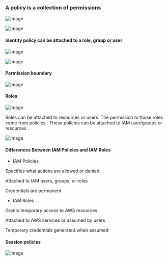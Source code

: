 ### A policy is a collection of permissions

![image](https://github.com/user-attachments/assets/dffb4c3e-d13c-4255-9582-ad913b75aebc)

![image](https://github.com/user-attachments/assets/12aaa0cc-996c-45a1-993c-04ccd28f954f)

#### Identity policy can be attached to a role, group or user 

![image](https://github.com/user-attachments/assets/ee77bf4b-3745-40d3-bd28-958c1f388505)

![image](https://github.com/user-attachments/assets/eaed93dc-1aab-4d1a-9b62-febad9dbd3e9)

#### Permission boundary 

![image](https://github.com/user-attachments/assets/9bf337da-3a75-4bd6-89cf-e6d01a7e49e6)

#### Roles 

![image](https://github.com/user-attachments/assets/8545255c-cb92-4263-a057-2794717cc246)

Roles can be attached to resources or users. The permission to those roles come from policies . These policies can be attached to IAM user/groups or resources .

![image](https://github.com/user-attachments/assets/79914b67-4a0a-401f-93e3-6b7a68643b0a)

#### Differences Between IAM Policies and IAM Roles
- IAM Policies
  
Specifies what actions are allowed or denied  

Attached to IAM users, groups, or roles

Credentials are permanent 

- IAM Roles
  
Grants temporary access to AWS resources 

Attached to AWS services or assumed by users

Temporary credentials generated when assumed 

#### Session policies

![image](https://github.com/user-attachments/assets/8f277108-8d96-4c5d-9271-4ef6b1b43a19)





